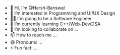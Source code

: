- 👋 Hi, I’m @Harsh-Banswal
- 👀 I’m interested in Programming and UI/UX Design
- 🧑‍💻 I'm going to be a Software Engineer
- 🌱 I’m currently learning C++/Web-Dev/DSA
- 💞️ I’m looking to collaborate on ...
- 📫 How to reach me ...
- 😄 Pronouns: ...
- ⚡ Fun fact: ...

<!---
Harsh-Banswal/Harsh-Banswal is a ✨ special ✨ repository because its `README.md` (this file) appears on your GitHub profile.
You can click the Preview link to take a look at your changes.
--->
